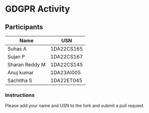 # GDGPR Activity

## Participants

| Name   | USN        |
|--------|------------|
| Suhas A| 1DA22CS165 |
| Sujan P| 1DA22CS167 |
| Sharan Reddy M| 1DA22CS145|
| Anuj kumar| 1DA23AI005|
| Sachitha S| 1DA22ET045|

### Instructions
Please add your name and USN to the fork and submit a pull request.  

